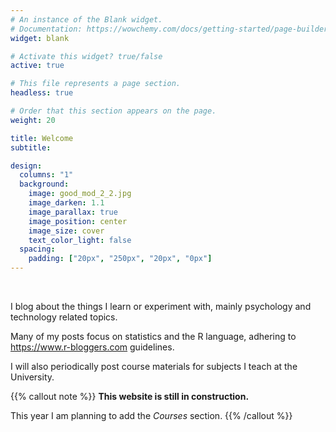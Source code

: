 ```yaml
---
# An instance of the Blank widget.
# Documentation: https://wowchemy.com/docs/getting-started/page-builder/
widget: blank

# Activate this widget? true/false
active: true

# This file represents a page section.
headless: true

# Order that this section appears on the page.
weight: 20

title: Welcome
subtitle:

design:
  columns: "1"
  background:
    image: good_mod_2_2.jpg
    image_darken: 1.1
    image_parallax: true
    image_position: center
    image_size: cover
    text_color_light: false
  spacing:
    padding: ["20px", "250px", "20px", "0px"]
---
```

<!-- &ensp; -->
&ensp;

I blog about the things I learn or experiment with, mainly psychology and technology related topics.

Many of my posts focus on statistics and the R language, adhering to https://www.r-bloggers.com guidelines. 

I will also periodically post course materials for subjects I teach at the University.

{{% callout note %}}
**This website is still in construction.**

This year I am planning to add the *Courses* section. 
{{% /callout %}}

&ensp;

<!-- 
design:
  columns: "1"
  background:
    image: good_mod_2_1.jpg 
    image_darken: 1.5
    image_parallax: true
    image_position: center
    image_size: cover
    text_color_light: false
  spacing:
    padding: ["20px", "0", "20px", "0"]
-->
